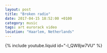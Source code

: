 ```yaml
---
layout: post
title: "Broken radio"
date: 2017-04-15 18:52:00 +0100
category: music
tags: art eurorack video
location: "Haarlem, Netherlands"
---
```


{% include youtube.liquid id="-l_QW8jw7VU" %}
